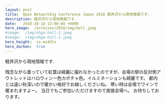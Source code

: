```yaml
---
layout: post
title:  Open NetworkIng Conference Japan 2018 軽井沢から現地情報です.
description: 軽井沢から現地情報です.
date:   2018-10-18 13:00:00 +0900
hero_image:  /archives/2018/img/mall.jpeg
#image:  /img/ohga-hall-2.jpeg
#image:  /img/ohga-hall-2.jpeg
hero_height:  is-middle
hero_darken:  true
---
```

軽井沢から現地情報です.

残念ながら曇っていて紅葉は綺麗に撮れなかったのですが、会場の駅の反対側アウトレットはハロウィン一色カボチャ色。イルミネーションも綺麗です。
都内とは違い秋深いので暖かい格好でお越しくださいね。
寒い時は会場でワインで暖まれますよー。
当日でもご参加いただけますので直接会場へ。
お待ちしております。
